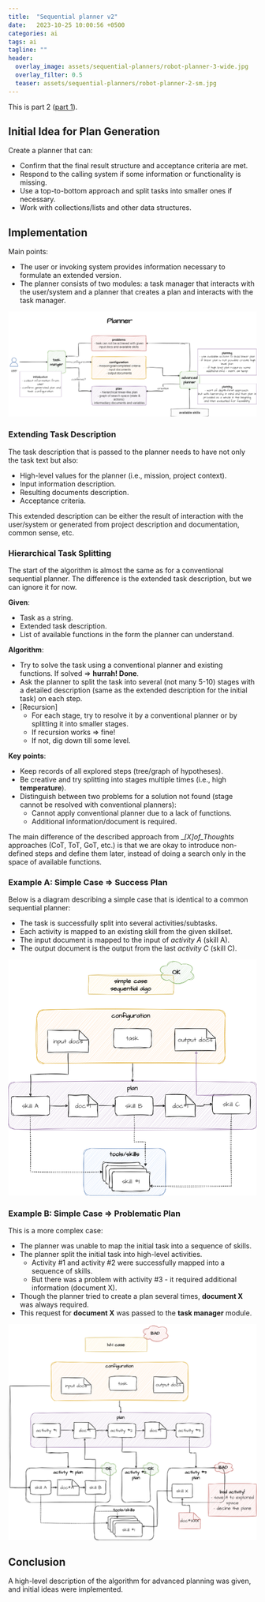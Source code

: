```yaml
---
title:  "Sequential planner v2"
date:   2023-10-25 10:00:56 +0500
categories: ai
tags: ai
tagline: ""
header:
  overlay_image: assets/sequential-planners/robot-planner-3-wide.jpg
  overlay_filter: 0.5
  teaser: assets/sequential-planners/robot-planner-2-sm.jpg
---
```


This is part 2 ([part 1](/problems-of-common-sequential-planners)).

## Initial Idea for Plan Generation

Create a planner that can:
- Confirm that the final result structure and acceptance criteria are met.
- Respond to the calling system if some information or functionality is missing.
- Use a top-to-bottom approach and split tasks into smaller ones if necessary.
- Work with collections/lists and other data structures.

## Implementation

Main points:
- The user or invoking system provides information necessary to formulate an extended version.
- The planner consists of two modules: a task manager that interacts with the user/system and a planner that creates a plan and interacts with the task manager.

![Sequential Planner v2](/assets/sequential-planners/planner_v2.png)

### Extending Task Description

The task description that is passed to the planner needs to have not only the task text but also:
- High-level values for the planner (i.e., mission, project context).
- Input information description.
- Resulting documents description.
- Acceptance criteria.

This extended description can be either the result of interaction with the user/system or generated from project description and documentation, common sense, etc.

### Hierarchical Task Splitting

The start of the algorithm is almost the same as for a conventional sequential planner. The difference is the extended task description, but we can ignore it for now.

__Given__:
- Task as a string.
- Extended task description.
- List of available functions in the form the planner can understand.

__Algorithm__:
- Try to solve the task using a conventional planner and existing functions. If solved => __hurrah! Done__.
- Ask the planner to split the task into several (not many 5-10) stages with a detailed description (same as the extended description for the initial task) on each step.
- [Recursion]
  - For each stage, try to resolve it by a conventional planner or by splitting it into smaller stages.
  - If recursion works => fine!
  - If not, dig down till some level.

__Key points__:
- Keep records of all explored steps (tree/graph of hypotheses).
- Be creative and try splitting into stages multiple times (i.e., high __temperature__).
- Distinguish between two problems for a solution not found (stage cannot be resolved with conventional planners):
  - Cannot apply conventional planner due to a lack of functions.
  - Additional information/document is required.

The main difference of the described approach from __[X]_of_Thoughts__ approaches (CoT, ToT, GoT, etc.) is that we are okay to introduce non-defined steps and define them later, instead of doing a search only in the space of available functions.

### Example A: Simple Case => Success Plan

Below is a diagram describing a simple case that is identical to a common sequential planner:
- The task is successfully split into several activities/subtasks.
- Each activity is mapped to an existing skill from the given skillset.
- The input document is mapped to the input of *activity A* (skill A).
- The output document is the output from the last *activity C* (skill C).

![Simple Case Plan](/assets/sequential-planners/simple_case_plan.png)

### Example B: Simple Case => Problematic Plan

This is a more complex case:
- The planner was unable to map the initial task into a sequence of skills.
- The planner split the initial task into high-level activities.
  - Activity #1 and activity #2 were successfully mapped into a sequence of skills.
  - But there was a problem with activity #3 - it required additional information (document X).
- Though the planner tried to create a plan several times, __document X__ was always required.
- This request for __document X__ was passed to the __task manager__ module.

![Bad Planning](/assets/sequential-planners/multilevel_case_plan.png)

## Conclusion

A high-level description of the algorithm for advanced planning was given, and initial ideas were implemented.

